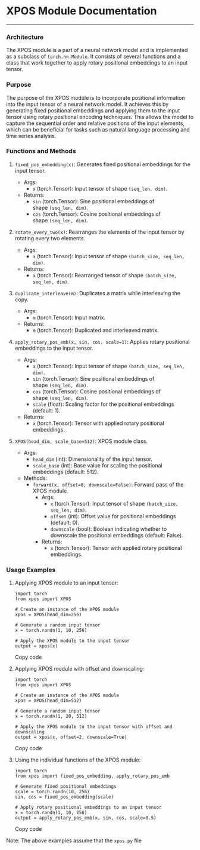 # XPOS Module Documentation
-------------------------

### Architecture

The XPOS module is a part of a neural network model and is implemented as a subclass of `torch.nn.Module`. It consists of several functions and a class that work together to apply rotary positional embeddings to an input tensor.

### Purpose

The purpose of the XPOS module is to incorporate positional information into the input tensor of a neural network model. It achieves this by generating fixed positional embeddings and applying them to the input tensor using rotary positional encoding techniques. This allows the model to capture the sequential order and relative positions of the input elements, which can be beneficial for tasks such as natural language processing and time series analysis.

### Functions and Methods

1.  `fixed_pos_embedding(x)`: Generates fixed positional embeddings for the input tensor.

    -   Args:
        -   `x` (torch.Tensor): Input tensor of shape `(seq_len, dim)`.
    -   Returns:
        -   `sin` (torch.Tensor): Sine positional embeddings of shape `(seq_len, dim)`.
        -   `cos` (torch.Tensor): Cosine positional embeddings of shape `(seq_len, dim)`.
2.  `rotate_every_two(x)`: Rearranges the elements of the input tensor by rotating every two elements.

    -   Args:
        -   `x` (torch.Tensor): Input tensor of shape `(batch_size, seq_len, dim)`.
    -   Returns:
        -   `x` (torch.Tensor): Rearranged tensor of shape `(batch_size, seq_len, dim)`.
3.  `duplicate_interleave(m)`: Duplicates a matrix while interleaving the copy.

    -   Args:
        -   `m` (torch.Tensor): Input matrix.
    -   Returns:
        -   `m` (torch.Tensor): Duplicated and interleaved matrix.
4.  `apply_rotary_pos_emb(x, sin, cos, scale=1)`: Applies rotary positional embeddings to the input tensor.

    -   Args:
        -   `x` (torch.Tensor): Input tensor of shape `(batch_size, seq_len, dim)`.
        -   `sin` (torch.Tensor): Sine positional embeddings of shape `(seq_len, dim)`.
        -   `cos` (torch.Tensor): Cosine positional embeddings of shape `(seq_len, dim)`.
        -   `scale` (float): Scaling factor for the positional embeddings (default: 1).
    -   Returns:
        -   `x` (torch.Tensor): Tensor with applied rotary positional embeddings.
5.  `XPOS(head_dim, scale_base=512)`: XPOS module class.

    -   Args:
        -   `head_dim` (int): Dimensionality of the input tensor.
        -   `scale_base` (int): Base value for scaling the positional embeddings (default: 512).
    -   Methods:
        -   `forward(x, offset=0, downscale=False)`: Forward pass of the XPOS module.
            -   Args:
                -   `x` (torch.Tensor): Input tensor of shape `(batch_size, seq_len, dim)`.
                -   `offset` (int): Offset value for positional embeddings (default: 0).
                -   `downscale` (bool): Boolean indicating whether to downscale the positional embeddings (default: False).
            -   Returns:
                -   `x` (torch.Tensor): Tensor with applied rotary positional embeddings.

### Usage Examples

1.  Applying XPOS module to an input tensor:

    ```
    import torch
    from xpos import XPOS

    # Create an instance of the XPOS module
    xpos = XPOS(head_dim=256)

    # Generate a random input tensor
    x = torch.randn(1, 10, 256)

    # Apply the XPOS module to the input tensor
    output = xpos(x)
    ```

    Copy code

2.  Applying XPOS module with offset and downscaling:

    ```
    import torch
    from xpos import XPOS

    # Create an instance of the XPOS module
    xpos = XPOS(head_dim=512)

    # Generate a random input tensor
    x = torch.randn(1, 20, 512)

    # Apply the XPOS module to the input tensor with offset and downscaling
    output = xpos(x, offset=2, downscale=True)
    ```

    Copy code

3.  Using the individual functions of the XPOS module:

    ```
    import torch
    from xpos import fixed_pos_embedding, apply_rotary_pos_emb

    # Generate fixed positional embeddings
    scale = torch.randn(10, 256)
    sin, cos = fixed_pos_embedding(scale)

    # Apply rotary positional embeddings to an input tensor
    x = torch.randn(1, 10, 256)
    output = apply_rotary_pos_emb(x, sin, cos, scale=0.5)
    ```

    Copy code

Note: The above examples assume that the `xpos.py` file